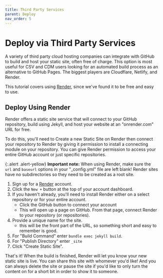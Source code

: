 ```yaml
---
title: Third Party Services
parent: Deploy
nav_order: 5
---
```


# Deploy via Third Party Services

A variety of third party cloud hosting companies can integrate with GitHub to build and host your static site, often free of charge.
This option is most useful for CSV and CDM users looking for an automated build process as an alternative to GitHub Pages.
The biggest players are Cloudflare, Netlify, and Render. 

This tutorial covers using [Render](https://render.com/), since we've found it to be free and easy to use.

## Deploy Using Render

Render offers a static site service that will connect to your GitHub repository, build using Jekyll, and host your website at an "onrender.com" URL for free. 

To do this, you'll need to Create a new Static Site on Render then connect your repository to Render by giving it permission to install a connecting module on your repository. You can give Render permission to access your entire GitHub account or just specific repositories.

{:.alert .alert-yellow}
**Important note:** When using Render, make sure the `url` and `baseurl` options in your "_config.yml" file are left blank! 
Render sites have no subdirectories so they need to be created as a root site. 

1. Sign up for a [Render](https://render.com/) account. 
2. Click the `New +` button at the top of your account dashboard. 
3. If you haven't already, you'll need to install Render either on a select repository or for your entire account. 
    - Click the GitHub button to connect your account
    - This will open up a page on GitHub. From that page, connect Render to your repository (or repositories).
4. Provide a unique name for the site. 
    - this will be the front part of the URL, so something short and easy to remember is good. 
5. For "Build Command" enter `bundle exec jekyll build`.
6. For "Publish Directory" enter `_site`
7. Click "Create Static Site". 

That's it!
When the build is finished, Render will let you know your new static site is live. 
You can share this site with whomever you'd like! 
And you can always delete the site or pause the site if you'd like to only turn the content on for a short bit in order to show it to someone. 
